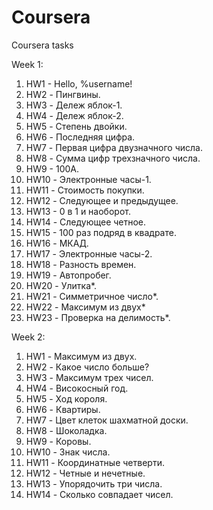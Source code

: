 # Coursera
Coursera tasks

Week 1:

1. HW1 - Hello, %username!
2. HW2 - Пингвины.
3. HW3 - Дележ яблок-1.
4. HW4 - Дележ яблок-2.
5. HW5 - Степень двойки.
6. HW6 - Последняя цифра.
7. HW7 - Первая цифра двузначного числа.
8. HW8 - Сумма цифр трехзначного числа.
9. HW9 - 100A.
10. HW10 - Электронные часы-1.
11. HW11 - Стоимость покупки.
12. HW12 - Следующее и предыдущее.
13. HW13 - 0 в 1 и наоборот.
14. HW14 - Следующее четное.
15. HW15 - 100 раз подряд в квадрате.
16. HW16 - МКАД.
17. HW17 - Электронные часы-2.
18. HW18 - Разность времен.
19. HW19 - Автопробег.
20. HW20 - Улитка*.
21. HW21 - Симметричное число*.
22. HW22 - Максимум из двух*
23. HW23 - Проверка на делимость*.

Week 2:

1. HW1 - Максимум из двух.
2. HW2 - Какое число больше?
3. HW3 - Максимум трех чисел.
4. HW4 - Високосный год.
5. HW5 - Ход короля.
6. HW6 - Квартиры.
7. HW7 - Цвет клеток шахматной доски.
8. HW8 - Шоколадка.
9. HW9 - Коровы.
10. HW10 - Знак числа.
11. HW11 - Координатные четверти.
12. HW12 - Четные и нечетные.
13. HW13 - Упорядочить три числа.
14. HW14 - Сколько совпадает чисел.
